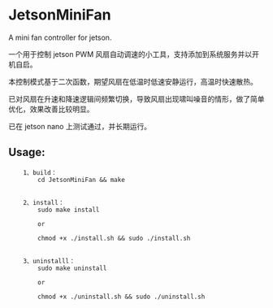 # JetsonMiniFan

A mini fan controller for jetson.

一个用于控制 jetson PWM 风扇自动调速的小工具，支持添加到系统服务并以开机自启。

本控制模式基于二次函数，期望风扇在低温时低速安静运行，高温时快速散热。

已对风扇在升速和降速逻辑间频繁切换，导致风扇出现啸叫噪音的情形，做了简单优化，效果改善比较明显。

已在 jetson nano 上测试通过，并长期运行。


## Usage:

```
    1、build：
        cd JetsonMiniFan && make


    2、install：
        sudo make install

        or

        chmod +x ./install.sh && sudo ./install.sh


    3、uninstalll：
        sudo make uninstall

        or

        chmod +x ./uninstall.sh && sudo ./uninstall.sh
```
